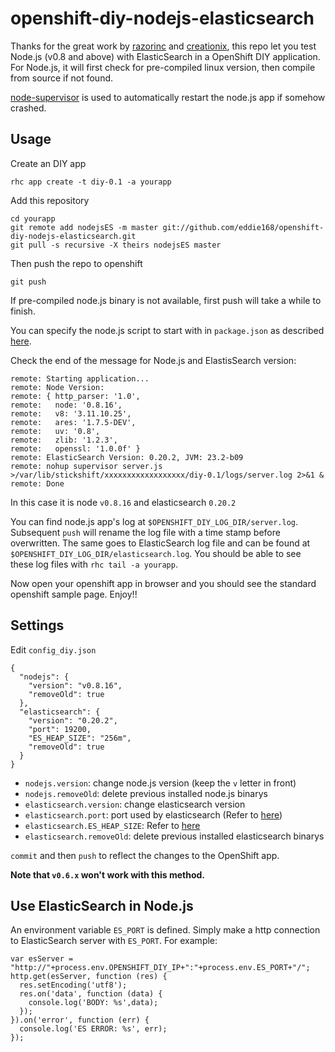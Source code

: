 openshift-diy-nodejs-elasticsearch
==========================

Thanks for the great work by [razorinc](https://github.com/razorinc/elasticsearch-openshift-example) and [creationix](https://github.com/creationix/nvm/), this repo let you test Node.js (v0.8 and above) with ElasticSearch in a OpenShift DIY application. For Node.js, it will first check for pre-compiled linux version, then compile from source if not found.

[node-supervisor](https://github.com/isaacs/node-supervisor) is used to automatically restart the node.js app if somehow crashed.

Usage
-----

Create an DIY app

    rhc app create -t diy-0.1 -a yourapp

Add this repository

    cd yourapp
    git remote add nodejsES -m master git://github.com/eddie168/openshift-diy-nodejs-elasticsearch.git
    git pull -s recursive -X theirs nodejsES master

Then push the repo to openshift

    git push

If pre-compiled node.js binary is not available, first push will take a while to finish.

You can specify the node.js script to start with in `package.json` as described [here](https://openshift.redhat.com/community/kb/kb-e1048-how-can-i-run-my-own-nodejs-script).

Check the end of the message for Node.js and ElastisSearch version:

    remote: Starting application...
    remote: Node Version:
    remote: { http_parser: '1.0',
    remote:   node: '0.8.16',
    remote:   v8: '3.11.10.25',
    remote:   ares: '1.7.5-DEV',
    remote:   uv: '0.8',
    remote:   zlib: '1.2.3',
    remote:   openssl: '1.0.0f' }
    remote: ElasticSearch Version: 0.20.2, JVM: 23.2-b09
    remote: nohup supervisor server.js >/var/lib/stickshift/xxxxxxxxxxxxxxxxxx/diy-0.1/logs/server.log 2>&1 &
    remote: Done

In this case it is node `v0.8.16` and elasticsearch `0.20.2`

You can find node.js app's log at `$OPENSHIFT_DIY_LOG_DIR/server.log`. Subsequent `push` will rename the log file with a time stamp before overwritten. The same goes to ElasticSearch log file and can be found at `$OPENSHIFT_DIY_LOG_DIR/elasticsearch.log`. 
You should be able to see these log files with `rhc tail -a yourapp`.

Now open your openshift app in browser and you should see the standard openshift sample page. Enjoy!!

Settings
--------

Edit `config_diy.json`

    {
      "nodejs": {
        "version": "v0.8.16",
        "removeOld": true
      },
      "elasticsearch": {
        "version": "0.20.2",
        "port": 19200,
        "ES_HEAP_SIZE": "256m",
        "removeOld": true
      }
    }

- `nodejs.version`: change node.js version (keep the `v` letter in front)
- `nodejs.removeOld`: delete previous installed node.js binarys
- `elasticsearch.version`: change elasticsearch version
- `elasticsearch.port`: port used by elasticsearch (Refer to [here](https://openshift.redhat.com/community/kb/kb-e1038-i-cant-bind-to-a-port))
- `elasticsearch.ES_HEAP_SIZE`: Refer to [here](http://www.elasticsearch.org/guide/reference/setup/installation.html)
- `elasticsearch.removeOld`: delete previous installed elasticsearch binarys

`commit` and then `push` to reflect the changes to the OpenShift app.

**Note that `v0.6.x` won't work with this method.**

Use ElasticSearch in Node.js
----------------------------

An environment variable `ES_PORT` is defined. Simply make a http connection to ElasticSearch server with `ES_PORT`. For example:

    var esServer = "http://"+process.env.OPENSHIFT_DIY_IP+":"+process.env.ES_PORT+"/";
    http.get(esServer, function (res) {
      res.setEncoding('utf8');
      res.on('data', function (data) {
        console.log('BODY: %s',data);
      });
    }).on('error', function (err) {
      console.log('ES ERROR: %s', err);
    });

